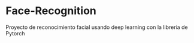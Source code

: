 # Face-Recognition
Proyecto de reconocimiento facial usando deep learning con la libreria de Pytorch
